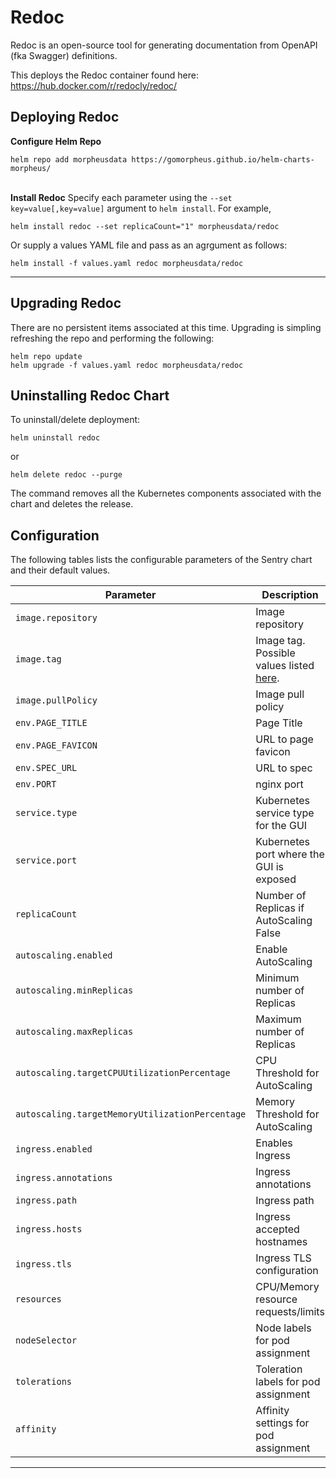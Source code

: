# Redoc
Redoc is an open-source tool for generating documentation from OpenAPI (fka Swagger) definitions.

This deploys the Redoc container found here: https://hub.docker.com/r/redocly/redoc/

## Deploying Redoc ##

**Configure Helm Repo**
```console
helm repo add morpheusdata https://gomorpheus.github.io/helm-charts-morpheus/
```
\
**Install Redoc**
Specify each parameter using the `--set key=value[,key=value]` argument to `helm install`. For example,

```console
helm install redoc --set replicaCount="1" morpheusdata/redoc
```
Or supply a values YAML file and pass as an agrgument as follows:
```console
helm install -f values.yaml redoc morpheusdata/redoc
```

---
## Upgrading Redoc ##

There are no persistent items associated at this time.  Upgrading is simpling refreshing the repo and performing the following:

```console
helm repo update
helm upgrade -f values.yaml redoc morpheusdata/redoc
```

## Uninstalling Redoc Chart

To uninstall/delete deployment:
```console
helm uninstall redoc
```
or
```console
helm delete redoc --purge
```

The command removes all the Kubernetes components associated with the chart and deletes the release.

## Configuration

The following tables lists the configurable parameters of the Sentry chart and their default values.

| Parameter                                   | Description                                                                                  | Default                                        |
| ------------------------------------------- | -------------------------------------------------------------------------------------------- | ---------------------------------------------- |
| `image.repository`                            | Image repository                                  | `morpheusdata/redoc`|
| `image.tag`                                   | Image tag. Possible values listed [here](https://hub.docker.com/r/redocly/redoc/tags). | `v2.0.0-rc.74`|
| `image.pullPolicy`                            | Image pull policy | `IfNotPresent`                |                           |
| `env.PAGE_TITLE`                              | Page Title                                        |  `<Optional>`             |
| `env.PAGE_FAVICON`                            | URL to page favicon                               |  `<Optional>`             |
| `env.SPEC_URL`                                | URL to spec                                       | `http://petstore.swagger.io/v2/swagger.json` |
| `env.PORT`                                    | nginx port                                        | `false`                   |
| `service.type`                                | Kubernetes service type for the GUI               | `ClusterIP`               |
| `service.port`                                | Kubernetes port where the GUI is exposed          | `8989`                    |
| `replicaCount`                                | Number of Replicas if AutoScaling False           | `1`                       |
| `autoscaling.enabled`                         | Enable AutoScaling                                | `false`                   |
| `autoscaling.minReplicas`                     | Minimum number of Replicas                        | `1`                       |
| `autoscaling.maxReplicas`                     | Maximum number of Replicas                        | `100`                     |
| `autoscaling.targetCPUUtilizationPercentage`  | CPU Threshold for AutoScaling                     | `80`                      |
| `autoscaling.targetMemoryUtilizationPercentage`| Memory Threshold for AutoScaling                 | `80`                      |
| `ingress.enabled`                             | Enables Ingress                                   | `false`                   |
| `ingress.annotations`                         | Ingress annotations                               | `{}`                      |
| `ingress.path`                                | Ingress path                                      | `/`                       |
| `ingress.hosts`                               | Ingress accepted hostnames                        | `chart-example.local`     |
| `ingress.tls`                                 | Ingress TLS configuration                         | `[]`                      |
| `resources`                                   | CPU/Memory resource requests/limits               | `{}`                      |
| `nodeSelector`                                | Node labels for pod assignment                    | `{}`                      |
| `tolerations`                                 | Toleration labels for pod assignment              | `[]`                      |
| `affinity`                                    | Affinity settings for pod assignment              | `{}`                      |

---